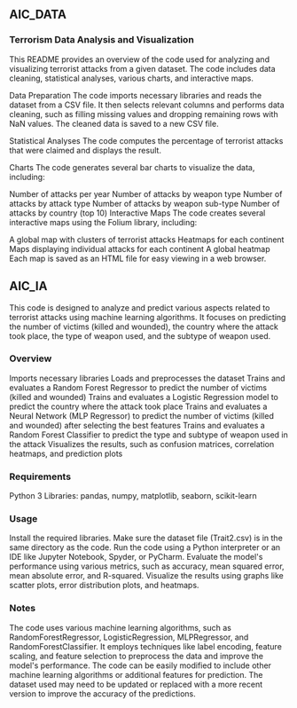 ## AIC_DATA
### Terrorism Data Analysis and Visualization
This README provides an overview of the code used for analyzing and visualizing terrorist attacks from a given dataset. The code includes data cleaning, statistical analyses, various charts, and interactive maps.

Data Preparation
The code imports necessary libraries and reads the dataset from a CSV file. It then selects relevant columns and performs data cleaning, such as filling missing values and dropping remaining rows with NaN values. The cleaned data is saved to a new CSV file.

Statistical Analyses
The code computes the percentage of terrorist attacks that were claimed and displays the result.

Charts
The code generates several bar charts to visualize the data, including:

Number of attacks per year
Number of attacks by weapon type
Number of attacks by attack type
Number of attacks by weapon sub-type
Number of attacks by country (top 10)
Interactive Maps
The code creates several interactive maps using the Folium library, including:

A global map with clusters of terrorist attacks
Heatmaps for each continent
Maps displaying individual attacks for each continent
A global heatmap
Each map is saved as an HTML file for easy viewing in a web browser.

## AIC_IA


This code is designed to analyze and predict various aspects related to terrorist attacks using machine learning algorithms. It focuses on predicting the number of victims (killed and wounded), the country where the attack took place, the type of weapon used, and the subtype of weapon used.

### Overview
Imports necessary libraries
Loads and preprocesses the dataset
Trains and evaluates a Random Forest Regressor to predict the number of victims (killed and wounded)
Trains and evaluates a Logistic Regression model to predict the country where the attack took place
Trains and evaluates a Neural Network (MLP Regressor) to predict the number of victims (killed and wounded) after selecting the best features
Trains and evaluates a Random Forest Classifier to predict the type and subtype of weapon used in the attack
Visualizes the results, such as confusion matrices, correlation heatmaps, and prediction plots

### Requirements
Python 3
Libraries: pandas, numpy, matplotlib, seaborn, scikit-learn

### Usage
Install the required libraries.
Make sure the dataset file (Trait2.csv) is in the same directory as the code.
Run the code using a Python interpreter or an IDE like Jupyter Notebook, Spyder, or PyCharm.
Evaluate the model's performance using various metrics, such as accuracy, mean squared error, mean absolute error, and R-squared.
Visualize the results using graphs like scatter plots, error distribution plots, and heatmaps.

### Notes
The code uses various machine learning algorithms, such as RandomForestRegressor, LogisticRegression, MLPRegressor, and RandomForestClassifier.
It employs techniques like label encoding, feature scaling, and feature selection to preprocess the data and improve the model's performance.
The code can be easily modified to include other machine learning algorithms or additional features for prediction.
The dataset used may need to be updated or replaced with a more recent version to improve the accuracy of the predictions.
